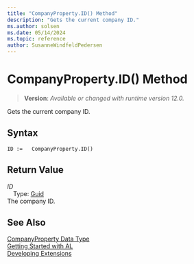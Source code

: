 ```yaml
---
title: "CompanyProperty.ID() Method"
description: "Gets the current company ID."
ms.author: solsen
ms.date: 05/14/2024
ms.topic: reference
author: SusanneWindfeldPedersen
---
```

[//]: # (START>DO_NOT_EDIT)
[//]: # (IMPORTANT:Do not edit any of the content between here and the END>DO_NOT_EDIT.)
[//]: # (Any modifications should be made in the .xml files in the ModernDev repo.)
# CompanyProperty.ID() Method
> **Version**: _Available or changed with runtime version 12.0._

Gets the current company ID.


## Syntax
```AL
ID :=   CompanyProperty.ID()
```

## Return Value
*ID*  
&emsp;Type: [Guid](../guid/guid-data-type.md)  
The company ID.


[//]: # (IMPORTANT: END>DO_NOT_EDIT)
## See Also
[CompanyProperty Data Type](companyproperty-data-type.md)  
[Getting Started with AL](../../devenv-get-started.md)  
[Developing Extensions](../../devenv-dev-overview.md)